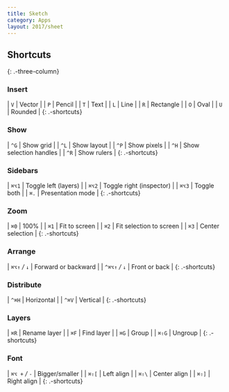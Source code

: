 ```yaml
---
title: Sketch
category: Apps
layout: 2017/sheet
---
```


Shortcuts
---------
{: .-three-column}

### Insert

| `V` | Vector |
| `P` | Pencil |
| `T` | Text |
| `L` | Line |
| `R` | Rectangle |
| `O` | Oval |
| `U` | Rounded |
{: .-shortcuts}

### Show

| `^G` | Show grid |
| `^L` | Show layout |
| `^P` | Show pixels |
| `^H` | Show selection handles |
| `^R` | Show rulers |
{: .-shortcuts}

### Sidebars

| `⌘⌥1` | Toggle left (layers) |
| `⌘⌥2` | Toggle right (inspector) |
| `⌘⌥3` | Toggle both |
| `⌘.`  | Presentation mode |
{: .-shortcuts}

### Zoom

| `⌘0` | 100% |
| `⌘1` | Fit to screen |
| `⌘2` | Fit selection to screen |
| `⌘3` | Center selection |
{: .-shortcuts}

### Arrange

| `⌘⌥↑` _/_ `↓` | Forward or backward |
| `^⌘⌥↑` _/_ `↓` | Front or back |
{: .-shortcuts}

### Distribute

| `^⌘H` | Horizontal |
| `^⌘V` | Vertical |
{: .-shortcuts}

### Layers

| `⌘R` | Rename layer |
| `⌘F` | Find layer |
| `⌘G` | Group |
| `⌘⇧G` | Ungroup |
{: .-shortcuts}

### Font

| `⌘⌥ +` _/_ `-` | Bigger/smaller |
| `⌘⇧[` | Left align |
| `⌘⇧\` | Center align |
| `⌘⇧]` | Right align |
{: .-shortcuts}
